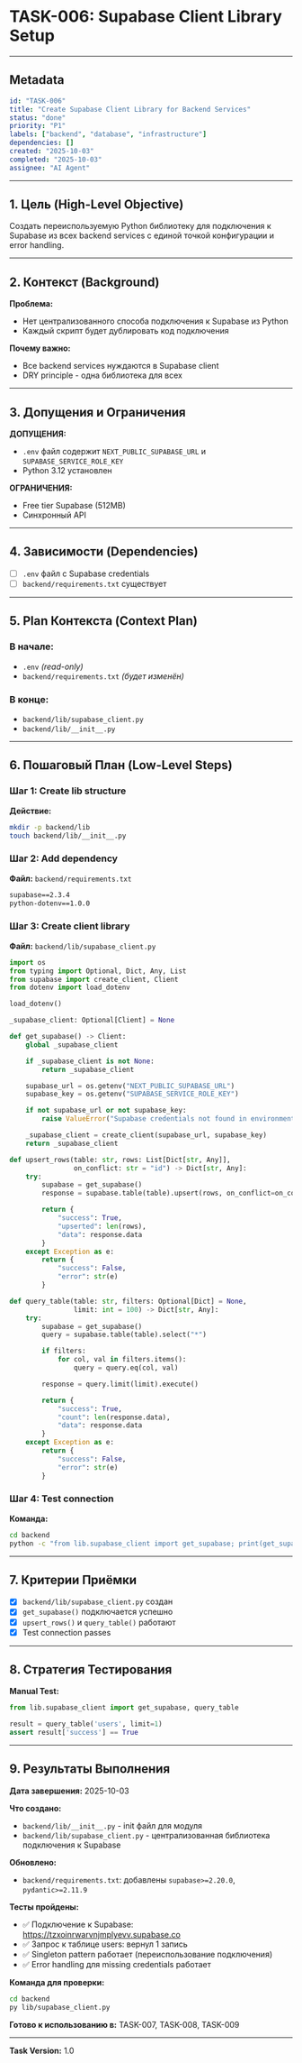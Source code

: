 # TASK-006: Supabase Client Library Setup

---

## Metadata

```yaml
id: "TASK-006"
title: "Create Supabase Client Library for Backend Services"
status: "done"
priority: "P1"
labels: ["backend", "database", "infrastructure"]
dependencies: []
created: "2025-10-03"
completed: "2025-10-03"
assignee: "AI Agent"
```

---

## 1. Цель (High-Level Objective)

Создать переиспользуемую Python библиотеку для подключения к Supabase из всех backend services с единой точкой конфигурации и error handling.

---

## 2. Контекст (Background)

**Проблема:**
- Нет централизованного способа подключения к Supabase из Python
- Каждый скрипт будет дублировать код подключения

**Почему важно:**
- Все backend services нуждаются в Supabase client
- DRY principle - одна библиотека для всех

---

## 3. Допущения и Ограничения

**ДОПУЩЕНИЯ:**
- `.env` файл содержит `NEXT_PUBLIC_SUPABASE_URL` и `SUPABASE_SERVICE_ROLE_KEY`
- Python 3.12 установлен

**ОГРАНИЧЕНИЯ:**
- Free tier Supabase (512MB)
- Синхронный API

---

## 4. Зависимости (Dependencies)

- [ ] `.env` файл с Supabase credentials
- [ ] `backend/requirements.txt` существует

---

## 5. Plan Контекста (Context Plan)

### В начале:
- `.env` _(read-only)_
- `backend/requirements.txt` _(будет изменён)_

### В конце:
- `backend/lib/supabase_client.py`
- `backend/lib/__init__.py`

---

## 6. Пошаговый План (Low-Level Steps)

### Шаг 1: Create lib structure

**Действие:**
```bash
mkdir -p backend/lib
touch backend/lib/__init__.py
```

### Шаг 2: Add dependency

**Файл:** `backend/requirements.txt`
```txt
supabase==2.3.4
python-dotenv==1.0.0
```

### Шаг 3: Create client library

**Файл:** `backend/lib/supabase_client.py`

```python
import os
from typing import Optional, Dict, Any, List
from supabase import create_client, Client
from dotenv import load_dotenv

load_dotenv()

_supabase_client: Optional[Client] = None

def get_supabase() -> Client:
    global _supabase_client

    if _supabase_client is not None:
        return _supabase_client

    supabase_url = os.getenv("NEXT_PUBLIC_SUPABASE_URL")
    supabase_key = os.getenv("SUPABASE_SERVICE_ROLE_KEY")

    if not supabase_url or not supabase_key:
        raise ValueError("Supabase credentials not found in environment")

    _supabase_client = create_client(supabase_url, supabase_key)
    return _supabase_client

def upsert_rows(table: str, rows: List[Dict[str, Any]],
                on_conflict: str = "id") -> Dict[str, Any]:
    try:
        supabase = get_supabase()
        response = supabase.table(table).upsert(rows, on_conflict=on_conflict).execute()

        return {
            "success": True,
            "upserted": len(rows),
            "data": response.data
        }
    except Exception as e:
        return {
            "success": False,
            "error": str(e)
        }

def query_table(table: str, filters: Optional[Dict] = None,
                limit: int = 100) -> Dict[str, Any]:
    try:
        supabase = get_supabase()
        query = supabase.table(table).select("*")

        if filters:
            for col, val in filters.items():
                query = query.eq(col, val)

        response = query.limit(limit).execute()

        return {
            "success": True,
            "count": len(response.data),
            "data": response.data
        }
    except Exception as e:
        return {
            "success": False,
            "error": str(e)
        }
```

### Шаг 4: Test connection

**Команда:**
```bash
cd backend
python -c "from lib.supabase_client import get_supabase; print(get_supabase())"
```

---

## 7. Критерии Приёмки

- [x] `backend/lib/supabase_client.py` создан
- [x] `get_supabase()` подключается успешно
- [x] `upsert_rows()` и `query_table()` работают
- [x] Test connection passes

---

## 8. Стратегия Тестирования

**Manual Test:**
```python
from lib.supabase_client import get_supabase, query_table

result = query_table('users', limit=1)
assert result['success'] == True
```

---

## 9. Результаты Выполнения

**Дата завершения:** 2025-10-03

**Что создано:**
- `backend/lib/__init__.py` - init файл для модуля
- `backend/lib/supabase_client.py` - централизованная библиотека подключения к Supabase

**Обновлено:**
- `backend/requirements.txt`: добавлены `supabase>=2.20.0`, `pydantic>=2.11.9`

**Тесты пройдены:**
- ✅ Подключение к Supabase: https://tzxoinrwarvnjmplyevv.supabase.co
- ✅ Запрос к таблице users: вернул 1 запись
- ✅ Singleton pattern работает (переиспользование подключения)
- ✅ Error handling для missing credentials работает

**Команда для проверки:**
```bash
cd backend
py lib/supabase_client.py
```

**Готово к использованию в:** TASK-007, TASK-008, TASK-009

---

**Task Version:** 1.0
